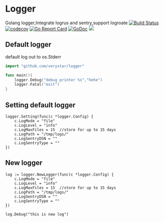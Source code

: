 # Logger

Golang logger,Integrate logrus and sentry,support logroate
<a href="https://travis-ci.org/verystar/logger"><img src="https://travis-ci.org/verystar/logger.svg" alt="Build Status"></a>
<a href="https://codecov.io/gh/verystar/logger"><img src="https://codecov.io/gh/verystar/logger/branch/master/graph/badge.svg" alt="codecov"></a>
<a href="https://goreportcard.com/report/github.com/verystar/logger"><img src="https://goreportcard.com/badge/github.com/verystar/logger" alt="Go Report Card
"></a>
<a href="https://godoc.org/github.com/verystar/logger"><img src="https://godoc.org/github.com/verystar/logger?status.svg" alt="GoDoc"></a>
<a href="https://opensource.org/licenses/mit-license.php" rel="nofollow"><img src="https://badges.frapsoft.com/os/mit/mit.svg?v=103"></a>
</p>

## Default logger

default log out to os.Stderr

```go
import "github.com/verystar/logger"

func main(){
    logger.Debug("debug printer %s","hehe")
    logger.Fatal("exit")
}
```

## Setting default logger
```
logger.Setting(func(c *logger.Config) {
    c.LogMode = "file"
    c.LogLevel = "info"
    c.LogMaxFiles = 15  //store for up to 15 days
    c.LogPath = "/tmp/logs/"
    c.LogSentryDSN = ""
    c.LogSentryType = ""
})
```

## New logger

```
log := logger.NewLogger(func(c *logger.Config) {
    c.LogMode = "file"
    c.LogLevel = "info"
    c.LogMaxFiles = 15  //store for up to 15 days
    c.LogPath = "/tmp/logs/"
    c.LogSentryDSN = ""
    c.LogSentryType = ""
})

log.Debug("this is new log")
```